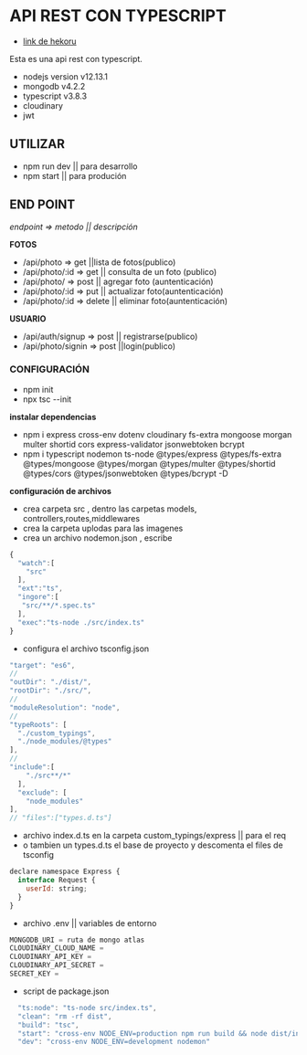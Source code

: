 # API REST CON TYPESCRIPT
* [link de hekoru](https://apirest-typescript.herokuapp.com/)

Esta es una api rest con typescript.

* nodejs version v12.13.1
* mongodb  v4.2.2
* typescript v3.8.3
* cloudinary
* jwt


## UTILIZAR
* npm run dev || para desarrollo
* npm start || para produción

## END POINT

*endpoint => metodo || descripción*

**FOTOS**

* /api/photo => get ||lista de fotos(publico)
* /api/photo/:id => get || consulta de un foto (publico)
* /api/photo/ => post || agregar foto (auntenticación)
* /api/photo/:id => put || actualizar foto(auntenticación)
* /api/photo/:id => delete || eliminar foto(auntenticación)

**USUARIO**

* /api/auth/signup => post || registrarse(publico)
* /api/photo/signin => post ||login(publico)

### CONFIGURACIÓN

* npm init
* npx tsc --init

**instalar dependencias**

* npm i express cross-env dotenv cloudinary fs-extra mongoose morgan multer shortid cors express-validator jsonwebtoken bcrypt
* npm i typescript nodemon ts-node @types/express  @types/fs-extra  @types/mongoose  @types/morgan  @types/multer  @types/shortid @types/cors @types/jsonwebtoken @types/bcrypt  -D

**configuración de archivos**

* crea carpeta src , dentro las carpetas models, controllers,routes,middlewares
* crea la carpeta uplodas para las imagenes
* crea un archivo nodemon.json , escribe

```js
{
  "watch":[
    "src"
  ],
  "ext":"ts",
  "ingore":[
   "src/**/*.spec.ts" 
  ],
  "exec":"ts-node ./src/index.ts"
}

```

* configura el archivo tsconfig.json

```js
"target": "es6",
//
"outDir": "./dist/",
"rootDir": "./src/", 
// 
"moduleResolution": "node",
//
"typeRoots": [
  "./custom_typings",
  "./node_modules/@types"
], 
//
"include":[
    "./src**/*"
  ],
  "exclude": [
    "node_modules"
],
// "files":["types.d.ts"]
```

* archivo index.d.ts en la carpeta custom_typings/express || para el req
* o tambien un types.d.ts  el base de proyecto y descomenta el files de tsconfig
```js
declare namespace Express {
  interface Request {
    userId: string;
  }
}
```


* archivo .env  || variables de entorno

```js
MONGODB_URI = ruta de mongo atlas
CLOUDINARY_CLOUD_NAME = 
CLOUDINARY_API_KEY = 
CLOUDINARY_API_SECRET = 
SECRET_KEY = 
```

* script de package.json

```js
  "ts:node": "ts-node src/index.ts",
  "clean": "rm -rf dist",
  "build": "tsc",
  "start": "cross-env NODE_ENV=production npm run build && node dist/index.js",
  "dev": "cross-env NODE_ENV=development nodemon"
```